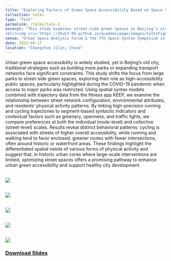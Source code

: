 ```yaml
---
title: "Exploring Factors of Green Space Accessibility Based on Space Syntax: A Case Study of Beijing’s Old City"
collection: talks
type: "Talk"
permalink: /talks/talk-1
excerpt: "This study examines street-side green spaces in Beijing’s old city as alternative high-accessibility areas when park expansion is limited. Using spatial syntax and fitness app trajectory data, we analyze how street network and environmental factors influence running and cycling route choices. Results show distinct preferences for different activities, highlighting the potential of optimizing street spaces to improve urban green accessibility.
<br/><img src='https://ZhuCY-99.github.io/academicpage/images/talk1Fig0.jpg'>"
venue: "Urban Space Analysis Forum & the 7th Space Syntax Symposium in China"
date: 2022-09-17
location: "Changchun Jilin, China"
---
```


Urban green space accessibility is widely studied, yet in Beijing’s old city, traditional strategies such as building more parks or expanding transport networks face significant constraints. This study shifts the focus from large parks to street-side green spaces, exploring their role as high-accessibility public spaces, particularly highlighted during the COVID-19 pandemic when access to major parks was restricted. Using spatial syntax models combined with trajectory data from the fitness app KEEP, we examine the relationship between street network configuration, environmental attributes, and residents’ physical activity patterns. By linking high-precision running and cycling trajectories to segment-based syntactic indicators and contextual factors such as greenery, openness, and traffic lights, we compare preferences at both the individual (route-level) and collective (street-level) scales. Results reveal distinct behavioral patterns: cycling is associated with streets of higher overall accessibility, while running and walking tend to favor enclosed, greener routes with fewer intersections, often around historic or waterfront areas. These findings highlight the differentiated spatial needs of various forms of physical activity and suggest that, in historic urban cores where large-scale interventions are limited, optimizing street spaces offers a promising pathway to enhance urban green accessibility and support healthy city development.

<br/><img src='https://ZhuCY-99.github.io/academicpage/images/talk1Fig0.jpg'>

<br/><img src='https://ZhuCY-99.github.io/academicpage/images/talk1Fig1.jpg'>

<br/><img src='https://ZhuCY-99.github.io/academicpage/images/talk1Fig2.jpg'>

<br/><img src='https://ZhuCY-99.github.io/academicpage/images/talk1Fig3.jpg'>

<br/><img src='https://ZhuCY-99.github.io/academicpage/images/talk1Fig4.jpg'>

### [Download Slides](https://ZhuCY-99.github.io/academicpage/files/talk1PDF.pdf)
